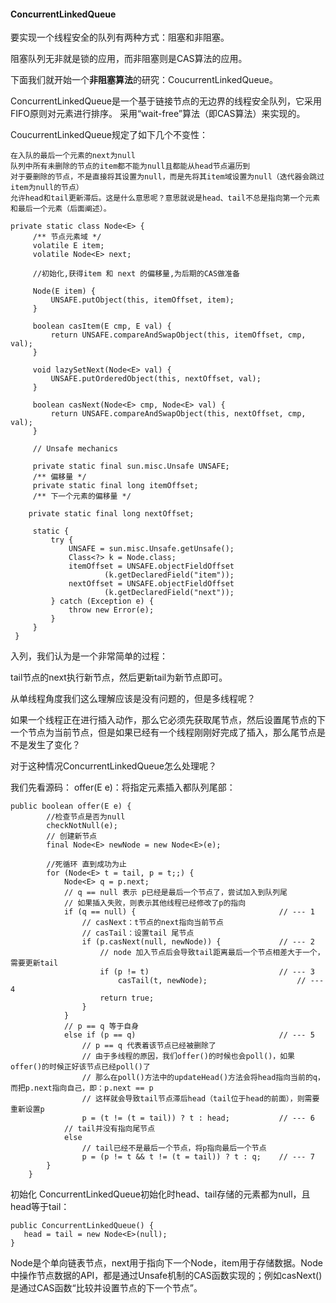 #### ConcurrentLinkedQueue

要实现一个线程安全的队列有两种方式：阻塞和非阻塞。

阻塞队列无非就是锁的应用，而非阻塞则是CAS算法的应用。

下面我们就开始一个**非阻塞算法**的研究：CoucurrentLinkedQueue。

ConcurrentLinkedQueue是一个基于链接节点的无边界的线程安全队列，它采用FIFO原则对元素进行排序。
采用“wait-free”算法（即CAS算法）来实现的。

CoucurrentLinkedQueue规定了如下几个不变性：
```
在入队的最后一个元素的next为null
队列中所有未删除的节点的item都不能为null且都能从head节点遍历到
对于要删除的节点，不是直接将其设置为null，而是先将其item域设置为null（迭代器会跳过item为null的节点）
允许head和tail更新滞后。这是什么意思呢？意思就说是head、tail不总是指向第一个元素和最后一个元素（后面阐述）。
```

```
private static class Node<E> {
     /** 节点元素域 */
     volatile E item;
     volatile Node<E> next;

     //初始化,获得item 和 next 的偏移量,为后期的CAS做准备

     Node(E item) {
         UNSAFE.putObject(this, itemOffset, item);
     }

     boolean casItem(E cmp, E val) {
         return UNSAFE.compareAndSwapObject(this, itemOffset, cmp, val);
     }

     void lazySetNext(Node<E> val) {
         UNSAFE.putOrderedObject(this, nextOffset, val);
     }

     boolean casNext(Node<E> cmp, Node<E> val) {
         return UNSAFE.compareAndSwapObject(this, nextOffset, cmp, val);
     }

     // Unsafe mechanics

     private static final sun.misc.Unsafe UNSAFE;
     /** 偏移量 */
     private static final long itemOffset;
     /** 下一个元素的偏移量 */

    private static final long nextOffset;

     static {
         try {
             UNSAFE = sun.misc.Unsafe.getUnsafe();
             Class<?> k = Node.class;
             itemOffset = UNSAFE.objectFieldOffset
                     (k.getDeclaredField("item"));
             nextOffset = UNSAFE.objectFieldOffset
                     (k.getDeclaredField("next"));
         } catch (Exception e) {
             throw new Error(e);
         }
     }
 }
```

入列，我们认为是一个非常简单的过程：

tail节点的next执行新节点，然后更新tail为新节点即可。

从单线程角度我们这么理解应该是没有问题的，但是多线程呢？

如果一个线程正在进行插入动作，那么它必须先获取尾节点，然后设置尾节点的下一个节点为当前节点，但是如果已经有一个线程刚刚好完成了插入，那么尾节点是不是发生了变化？

对于这种情况ConcurrentLinkedQueue怎么处理呢？

我们先看源码： offer(E e)：将指定元素插入都队列尾部：
```
public boolean offer(E e) {
        //检查节点是否为null
        checkNotNull(e);
        // 创建新节点
        final Node<E> newNode = new Node<E>(e);

        //死循环 直到成功为止
        for (Node<E> t = tail, p = t;;) {
            Node<E> q = p.next;
            // q == null 表示 p已经是最后一个节点了，尝试加入到队列尾
            // 如果插入失败，则表示其他线程已经修改了p的指向
            if (q == null) {                                // --- 1
                // casNext：t节点的next指向当前节点
                // casTail：设置tail 尾节点
                if (p.casNext(null, newNode)) {             // --- 2
                    // node 加入节点后会导致tail距离最后一个节点相差大于一个，需要更新tail
                    if (p != t)                             // --- 3
                        casTail(t, newNode);                    // --- 4
                    return true;
                }
            }
            // p == q 等于自身
            else if (p == q)                                // --- 5
                // p == q 代表着该节点已经被删除了
                // 由于多线程的原因，我们offer()的时候也会poll()，如果offer()的时候正好该节点已经poll()了
                // 那么在poll()方法中的updateHead()方法会将head指向当前的q，而把p.next指向自己，即：p.next == p
                // 这样就会导致tail节点滞后head（tail位于head的前面），则需要重新设置p
                p = (t != (t = tail)) ? t : head;           // --- 6
            // tail并没有指向尾节点
            else
                // tail已经不是最后一个节点，将p指向最后一个节点
                p = (p != t && t != (t = tail)) ? t : q;    // --- 7
        }
    }
```
 初始化 ConcurrentLinkedQueue初始化时head、tail存储的元素都为null，且head等于tail：
 ```
 public ConcurrentLinkedQueue() {
    head = tail = new Node<E>(null);
}
```
Node是个单向链表节点，next用于指向下一个Node，item用于存储数据。Node中操作节点数据的API，都是通过Unsafe机制的CAS函数实现的；例如casNext()是通过CAS函数“比较并设置节点的下一个节点”。
